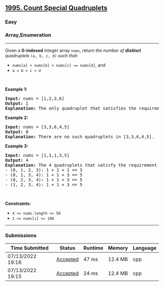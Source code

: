 <h2><a href="https://leetcode.com/problems/count-special-quadruplets/">1995. Count Special Quadruplets</a></h2><h3>Easy</h3><h3>Array,Enumeration</h3><hr><div><p>Given a <strong>0-indexed</strong> integer array <code>nums</code>, return <em>the number of <strong>distinct</strong> quadruplets</em> <code>(a, b, c, d)</code> <em>such that:</em></p>

<ul>
	<li><code>nums[a] + nums[b] + nums[c] == nums[d]</code>, and</li>
	<li><code>a &lt; b &lt; c &lt; d</code></li>
</ul>

<p>&nbsp;</p>
<p><strong>Example 1:</strong></p>

<pre><strong>Input:</strong> nums = [1,2,3,6]
<strong>Output:</strong> 1
<strong>Explanation:</strong> The only quadruplet that satisfies the requirement is (0, 1, 2, 3) because 1 + 2 + 3 == 6.
</pre>

<p><strong>Example 2:</strong></p>

<pre><strong>Input:</strong> nums = [3,3,6,4,5]
<strong>Output:</strong> 0
<strong>Explanation:</strong> There are no such quadruplets in [3,3,6,4,5].
</pre>

<p><strong>Example 3:</strong></p>

<pre><strong>Input:</strong> nums = [1,1,1,3,5]
<strong>Output:</strong> 4
<strong>Explanation:</strong> The 4 quadruplets that satisfy the requirement are:
- (0, 1, 2, 3): 1 + 1 + 1 == 3
- (0, 1, 3, 4): 1 + 1 + 3 == 5
- (0, 2, 3, 4): 1 + 1 + 3 == 5
- (1, 2, 3, 4): 1 + 1 + 3 == 5
</pre>

<p>&nbsp;</p>
<p><strong>Constraints:</strong></p>

<ul>
	<li><code>4 &lt;= nums.length &lt;= 50</code></li>
	<li><code>1 &lt;= nums[i] &lt;= 100</code></li>
</ul>
</div><hr><h3>Submissions</h3><table class=""><colgroup><col><col><col><col><col></colgroup><thead class="ant-table-thead"><tr><th class="time-column__1guG"><span class="ant-table-header-column"><div><span class="ant-table-column-title">Time Submitted</span><span class="ant-table-column-sorter"></span></div></span></th><th class="status-column__3SUg"><span class="ant-table-header-column"><div><span class="ant-table-column-title">Status</span><span class="ant-table-column-sorter"></span></div></span></th><th class="runtime-column__1ka_"><span class="ant-table-header-column"><div><span class="ant-table-column-title">Runtime</span><span class="ant-table-column-sorter"></span></div></span></th><th class="memory-column__1dxp"><span class="ant-table-header-column"><div><span class="ant-table-column-title">Memory</span><span class="ant-table-column-sorter"></span></div></span></th><th class="lang-column__tR-8"><span class="ant-table-header-column"><div><span class="ant-table-column-title">Language</span><span class="ant-table-column-sorter"></span></div></span></th></tr></thead><tbody class="ant-table-tbody"><tr class="ant-table-row ant-table-row-level-0" data-row-key="746097181"><td class="time-column__1guG">07/13/2022 19:16</td><td class="status-column__3SUg"><a href="/submissions/detail/746097181/" target="_blank" class="ac__35gz" data-submission-id="746097181">Accepted</a></td><td class="runtime-column__1ka_">47 ms</td><td class="memory-column__1dxp">12.4 MB</td><td class="lang-column__tR-8">cpp</td></tr><tr class="ant-table-row ant-table-row-level-0" data-row-key="746096676"><td class="time-column__1guG">07/13/2022 19:15</td><td class="status-column__3SUg"><a href="/submissions/detail/746096676/" target="_blank" class="ac__35gz" data-submission-id="746096676">Accepted</a></td><td class="runtime-column__1ka_">24 ms</td><td class="memory-column__1dxp">12.4 MB</td><td class="lang-column__tR-8">cpp</td></tr></tbody></table>